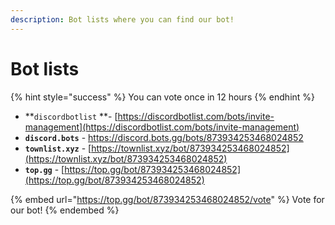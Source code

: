 ```yaml
---
description: Bot lists where you can find our bot!
---
```


# Bot lists

{% hint style="success" %}
You can vote once in 12 hours
{% endhint %}

* **`discordbotlist` **- [https://discordbotlist.com/bots/invite-management](https://discordbotlist.com/bots/invite-management)  
* **`discord.bots`** - [https://discord.bots.gg/bots/873934253468024852 ](https://discord.bots.gg/bots/873934253468024852)
* **`townlist.xyz`** - [https://townlist.xyz/bot/873934253468024852](https://townlist.xyz/bot/873934253468024852) 
* **`top.gg`** - [https://top.gg/bot/873934253468024852](https://top.gg/bot/873934253468024852)

{% embed url="https://top.gg/bot/873934253468024852/vote" %}
Vote for our bot!
{% endembed %}
